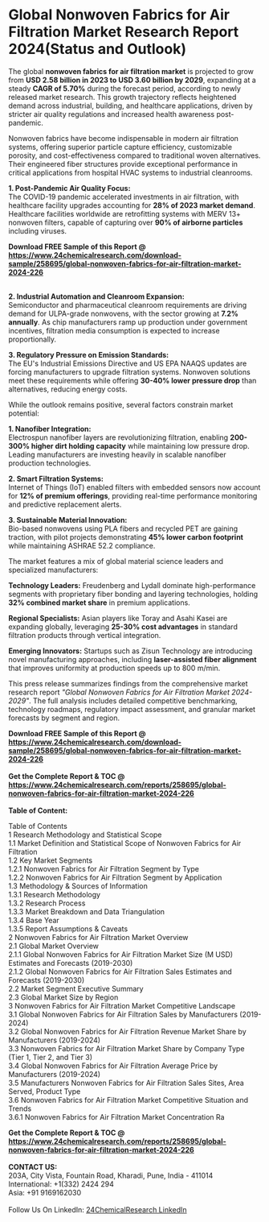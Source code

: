 <h1>Global Nonwoven Fabrics for Air Filtration Market Research Report 2024(Status and Outlook)</h1><p>The global <strong>nonwoven fabrics for air filtration market</strong> is projected to grow from <strong>USD 2.58 billion in 2023 to USD 3.60 billion by 2029</strong>, expanding at a steady <strong>CAGR of 5.70%</strong> during the forecast period, according to newly released market research. This growth trajectory reflects heightened demand across industrial, building, and healthcare applications, driven by stricter air quality regulations and increased health awareness post-pandemic.</p><p>Nonwoven fabrics have become indispensable in modern air filtration systems, offering superior particle capture efficiency, customizable porosity, and cost-effectiveness compared to traditional woven alternatives. Their engineered fiber structures provide exceptional performance in critical applications from hospital HVAC systems to industrial cleanrooms.</p><p><strong>1. Post-Pandemic Air Quality Focus:</strong><br>
The COVID-19 pandemic accelerated investments in air filtration, with healthcare facility upgrades accounting for <strong>28% of 2023 market demand</strong>. Healthcare facilities worldwide are retrofitting systems with MERV 13+ nonwoven filters, capable of capturing over <strong>90% of airborne particles</strong> including viruses.</p><div><b>Download FREE Sample of this Report @ 
            <a href="https://www.24chemicalresearch.com/download-sample/258695/global-nonwoven-fabrics-for-air-filtration-market-2024-226">
            https://www.24chemicalresearch.com/download-sample/258695/global-nonwoven-fabrics-for-air-filtration-market-2024-226</a></b></div><br><p><strong>2. Industrial Automation and Cleanroom Expansion:</strong><br>
Semiconductor and pharmaceutical cleanroom requirements are driving demand for ULPA-grade nonwovens, with the sector growing at <strong>7.2% annually</strong>. As chip manufacturers ramp up production under government incentives, filtration media consumption is expected to increase proportionally.</p><p><strong>3. Regulatory Pressure on Emission Standards:</strong><br>
The EU's Industrial Emissions Directive and US EPA NAAQS updates are forcing manufacturers to upgrade filtration systems. Nonwoven solutions meet these requirements while offering <strong>30-40% lower pressure drop</strong> than alternatives, reducing energy costs.</p><p>While the outlook remains positive, several factors constrain market potential:</p><p><strong>1. Nanofiber Integration:</strong><br>
Electrospun nanofiber layers are revolutionizing filtration, enabling <strong>200-300% higher dirt holding capacity</strong> while maintaining low pressure drop. Leading manufacturers are investing heavily in scalable nanofiber production technologies.</p><p><strong>2. Smart Filtration Systems:</strong><br>
Internet of Things (IoT) enabled filters with embedded sensors now account for <strong>12% of premium offerings</strong>, providing real-time performance monitoring and predictive replacement alerts.</p><p><strong>3. Sustainable Material Innovation:</strong><br>
Bio-based nonwovens using PLA fibers and recycled PET are gaining traction, with pilot projects demonstrating <strong>45% lower carbon footprint</strong> while maintaining ASHRAE 52.2 compliance.</p><p>The market features a mix of global material science leaders and specialized manufacturers:</p><p><strong>Technology Leaders:</strong> Freudenberg and Lydall dominate high-performance segments with proprietary fiber bonding and layering technologies, holding <strong>32% combined market share</strong> in premium applications.</p><p><strong>Regional Specialists:</strong> Asian players like Toray and Asahi Kasei are expanding globally, leveraging <strong>25-30% cost advantages</strong> in standard filtration products through vertical integration.</p><p><strong>Emerging Innovators:</strong> Startups such as Zisun Technology are introducing novel manufacturing approaches, including <strong>laser-assisted fiber alignment</strong> that improves uniformity at production speeds up to 800 m/min.</p><p>This press release summarizes findings from the comprehensive market research report <em>"Global Nonwoven Fabrics for Air Filtration Market 2024-2029"</em>. The full analysis includes detailed competitive benchmarking, technology roadmaps, regulatory impact assessment, and granular market forecasts by segment and region.</p><div><b>Download FREE Sample of this Report @ 
            <a href="https://www.24chemicalresearch.com/download-sample/258695/global-nonwoven-fabrics-for-air-filtration-market-2024-226">
            https://www.24chemicalresearch.com/download-sample/258695/global-nonwoven-fabrics-for-air-filtration-market-2024-226</a></b></div><br><div><b>Get the Complete Report & TOC @ 
            <a href="https://www.24chemicalresearch.com/reports/258695/global-nonwoven-fabrics-for-air-filtration-market-2024-226">
            https://www.24chemicalresearch.com/reports/258695/global-nonwoven-fabrics-for-air-filtration-market-2024-226</a></b></div><br>
            <b>Table of Content:</b><p>Table of Contents<br />
1 Research Methodology and Statistical Scope<br />
1.1 Market Definition and Statistical Scope of Nonwoven Fabrics for Air Filtration<br />
1.2 Key Market Segments<br />
1.2.1 Nonwoven Fabrics for Air Filtration Segment by Type<br />
1.2.2 Nonwoven Fabrics for Air Filtration Segment by Application<br />
1.3 Methodology & Sources of Information<br />
1.3.1 Research Methodology<br />
1.3.2 Research Process<br />
1.3.3 Market Breakdown and Data Triangulation<br />
1.3.4 Base Year<br />
1.3.5 Report Assumptions & Caveats<br />
2 Nonwoven Fabrics for Air Filtration Market Overview<br />
2.1 Global Market Overview<br />
2.1.1 Global Nonwoven Fabrics for Air Filtration Market Size (M USD) Estimates and Forecasts (2019-2030)<br />
2.1.2 Global Nonwoven Fabrics for Air Filtration Sales Estimates and Forecasts (2019-2030)<br />
2.2 Market Segment Executive Summary<br />
2.3 Global Market Size by Region<br />
3 Nonwoven Fabrics for Air Filtration Market Competitive Landscape<br />
3.1 Global Nonwoven Fabrics for Air Filtration Sales by Manufacturers (2019-2024)<br />
3.2 Global Nonwoven Fabrics for Air Filtration Revenue Market Share by Manufacturers (2019-2024)<br />
3.3 Nonwoven Fabrics for Air Filtration Market Share by Company Type (Tier 1, Tier 2, and Tier 3)<br />
3.4 Global Nonwoven Fabrics for Air Filtration Average Price by Manufacturers (2019-2024)<br />
3.5 Manufacturers Nonwoven Fabrics for Air Filtration Sales Sites, Area Served, Product Type<br />
3.6 Nonwoven Fabrics for Air Filtration Market Competitive Situation and Trends<br />
3.6.1 Nonwoven Fabrics for Air Filtration Market Concentration Ra</p><div><b>Get the Complete Report & TOC @ 
            <a href="https://www.24chemicalresearch.com/reports/258695/global-nonwoven-fabrics-for-air-filtration-market-2024-226">
            https://www.24chemicalresearch.com/reports/258695/global-nonwoven-fabrics-for-air-filtration-market-2024-226</a></b></div><br><b>CONTACT US:</b><br>
            203A, City Vista, Fountain Road, Kharadi, Pune, India - 411014<br>
            International: +1(332) 2424 294<br>
            Asia: +91 9169162030 <br><br>
            Follow Us On LinkedIn: <a href="https://www.linkedin.com/company/24chemicalresearch/">24ChemicalResearch LinkedIn</a>